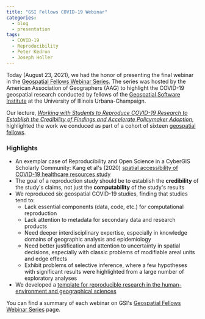```yaml
---
title: "GSI Fellows COVID-19 Webinar"
categories:
  - blog
  - presentation
tags:
  - COVID-19
  - Reproducibility
  - Peter Kedron
  - Joseph Holler
---
```


Today (August 23, 2021), we had the honor of presenting the final webinar in the [Geospatial Fellows Webinar Series](https://aag-geospatialfellows-series.secure-platform.com/a/solicitations/16/sessiongallery).
The series was hosted by the American Association of Geographers (AAG) to highlight the COVID-19 geospatial research conducted by fellows of the [Geospatial Software Institute](https://gsi.cigi.illinois.edu/) at the University of Illinois Urbana-Champaign.

Our lecture, [*Working with Students to Reproduce COVID-19 Research to Establish the Credibility of Findings and Accelerate Policymaker Adoption*](https://aag-geospatialfellows-series.secure-platform.com/a/solicitations/16/sessiongallery/250), highlighted the work we conduced as part of a cohort of sixteen [geospatial fellows](https://gsi.cigi.illinois.edu/geospatial-fellows-members/).

### Highlights

- An exemplar case of Reproducibility and Open Science in a CyberGIS Scholarly Community: Kang et al's (2020) [spatial accessibility of COVID-19 healthcare resources study](https://github.com/HEGSRR/RPr-Kang-2020)
- The goal of a reproduction study should be to establish the **credibility** of the study's claims, not just the **computability** of the study's results
- We reproduced six geospatial COVID-19 studies, finding that studies tend to:
  - Lack essential components (data, code, etc.) for computational reproduction
  - Lack attention to metadata for secondary data and research products
  - Need deeper interdisciplinary expertise, especially in knowledge domains of geographic analysis and epidemiology
  - Need better justification and attention to uncertainty in spatial decisions, especially with classic problems of modifiable areal units and edge effects
  - Exhibit problems of selective inference, where a few hypotheses with significant results were highlighted from a large number of exploratory analyses
- We developed a [template for reproducible research in the human-environment and geographical sciences](https://github.com/HEGSRR/HEGSRR-Template)

You can find a summary of each webinar on GSI's [Geospatial Fellows Webinar Series](https://gsi.cigi.illinois.edu/geospatial-fellows-webinar-series/) page.
